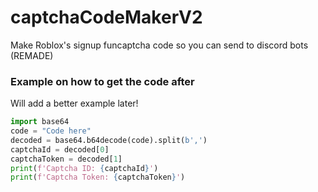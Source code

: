 # captchaCodeMakerV2
Make Roblox's signup funcaptcha code so you can send to discord bots (REMADE)

### Example on how to get the code after
Will add a better example later!
```py
import base64
code = "Code here"
decoded = base64.b64decode(code).split(b',')
captchaId = decoded[0]
captchaToken = decoded[1]
print(f'Captcha ID: {captchaId}')
print(f'Captcha Token: {captchaToken}')
```
